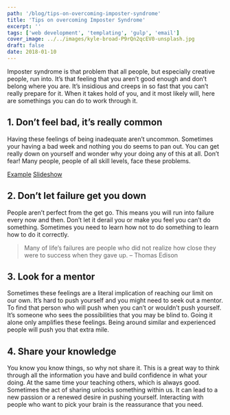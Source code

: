 ```yaml
---
path: '/blog/tips-on-overcoming-imposter-syndrome'
title: 'Tips on overcoming Imposter Syndrome'
excerpt: ''
tags: ['web development', 'templating', 'gulp', 'email']
cover_image: ../../images/kyle-broad-P9rQn2qcEV0-unsplash.jpg
draft: false
date: 2018-01-10
---
```


Imposter syndrome is that problem that all people, but especially creative people, run into. It’s that feeling that you aren’t good enough and don’t belong where you are. It’s insidious and creeps in so fast that you can’t really prepare for it. When it takes hold of you, and it most likely will, here are somethings you can do to work through it.

## 1. Don’t feel bad, it’s really common

Having these feelings of being inadequate aren’t uncommon. Sometimes your having a bad week and nothing you do seems to pan out. You can get really down on yourself and wonder why your doing any of this at all. Don’t fear! Many people, people of all skill levels, face these problems.

[Example](https://twitter.com/ValaAfshar/status/945469009536999425) [Slideshow](https://www.entrepreneur.com/slideshow/304273)

## 2. Don’t let failure get you down

People aren’t perfect from the get go. This means you will run into failure every now and then. Don’t let it derail you or make you feel you can’t do something. Sometimes you need to learn how not to do something to learn how to do it correctly.

> Many of life’s failures are people who did not realize how close they were to success when they gave up. – Thomas Edison

## 3. Look for a mentor

Sometimes these feelings are a literal implication of reaching our limit on our own. It’s hard to push yourself and you might need to seek out a mentor. To find that person who will push when you can’t or wouldn’t push yourself. It’s someone who sees the possibilities that you may be blind to. Going it alone only amplifies these feelings. Being around similar and experienced people will push you that extra mile.

## 4. Share your knowledge

You know you know things, so why not share it. This is a great way to think through all the information you have and build confidence in what your doing. At the same time your teaching others, which is always good. Sometimes the act of sharing unlocks something within us. It can lead to a new passion or a renewed desire in pushing yourself. Interacting with people who want to pick your brain is the reassurance that you need.